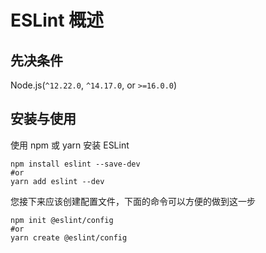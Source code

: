 # ESLint 概述

## 先决条件

Node.js(`^12.22.0`, `^14.17.0`, or `>=16.0.0`)

## 安装与使用

使用 npm 或 yarn 安装 ESLint

```shell
npm install eslint --save-dev
#or
yarn add eslint --dev
```

您接下来应该创建配置文件，下面的命令可以方便的做到这一步

```shell
npm init @eslint/config
#or
yarn create @eslint/config
```
